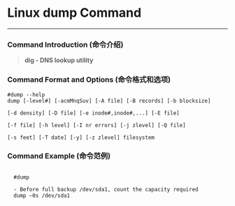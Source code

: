 # Linux dump Command
-------------------
### Command Introduction (命令介绍)
> **dig - DNS lookup utility**
### Command Format and Options (命令格式和选项)
```
#dump --help
dump [-level#] [-acmMnqSuv] [-A file] [-B records] [-b blocksize]

[-d density] [-D file] [-e inode#,inode#,...] [-E file]

[-f file] [-h level] [-I nr errors] [-j zlevel] [-Q file]

[-s feet] [-T date] [-y] [-z zlevel] filesystem
```
### Command Example (命令范例)
```

  #dump

  - Before full backup /dev/sda1, count the capacity required
  dump –0s /dev/sda1

```
